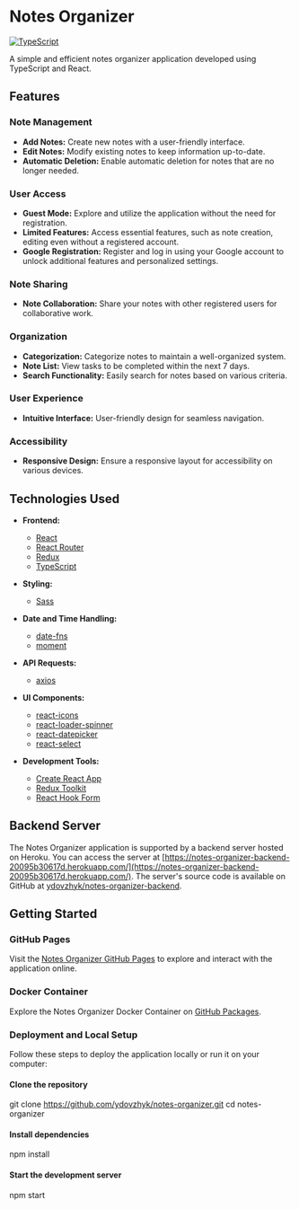 # Notes Organizer

[![TypeScript](https://badges.frapsoft.com/typescript/code/typescript.png?v=101)](https://www.typescriptlang.org/)

A simple and efficient notes organizer application developed using TypeScript
and React.

## Features

### Note Management

- **Add Notes:** Create new notes with a user-friendly interface.
- **Edit Notes:** Modify existing notes to keep information up-to-date.
- **Automatic Deletion:** Enable automatic deletion for notes that are no longer
  needed.

### User Access

- **Guest Mode:** Explore and utilize the application without the need for
  registration.
- **Limited Features:** Access essential features, such as note creation,
  editing even without a registered account.
- **Google Registration:** Register and log in using your Google account to
  unlock additional features and personalized settings.

### Note Sharing

- **Note Collaboration:** Share your notes with other registered users for
  collaborative work.

### Organization

- **Categorization:** Categorize notes to maintain a well-organized system.
- **Note List:** View tasks to be completed within the next 7 days.
- **Search Functionality:** Easily search for notes based on various criteria.

### User Experience

- **Intuitive Interface:** User-friendly design for seamless navigation.

### Accessibility

- **Responsive Design:** Ensure a responsive layout for accessibility on various
  devices.

## Technologies Used

- **Frontend:**

  - [React](https://reactjs.org/)
  - [React Router](https://reactrouter.com/)
  - [Redux](https://redux.js.org/)
  - [TypeScript](https://www.typescriptlang.org/)

- **Styling:**

  - [Sass](https://sass-lang.com/)

- **Date and Time Handling:**

  - [date-fns](https://date-fns.org/)
  - [moment](https://momentjs.com/)

- **API Requests:**

  - [axios](https://axios-http.com/)

- **UI Components:**

  - [react-icons](https://react-icons.github.io/react-icons/)
  - [react-loader-spinner](https://www.npmjs.com/package/react-loader-spinner)
  - [react-datepicker](https://reactdatepicker.com/)
  - [react-select](https://react-select.com/)

- **Development Tools:**
  - [Create React App](https://create-react-app.dev/)
  - [Redux Toolkit](https://redux-toolkit.js.org/)
  - [React Hook Form](https://react-hook-form.com/)

## Backend Server

The Notes Organizer application is supported by a backend server hosted on
Heroku. You can access the server at
[https://notes-organizer-backend-20095b30617d.herokuapp.com/](https://notes-organizer-backend-20095b30617d.herokuapp.com/).
The server's source code is available on GitHub at
[ydovzhyk/notes-organizer-backend](https://github.com/ydovzhyk/notes-organizer-backend).

## Getting Started

### GitHub Pages

Visit the
[Notes Organizer GitHub Pages](https://ydovzhyk.github.io/notes-organizer/) to
explore and interact with the application online.

### Docker Container

Explore the Notes Organizer Docker Container on
[GitHub Packages](https://github.com/users/ydovzhyk/packages/container/package/notes-organizer).

### Deployment and Local Setup

Follow these steps to deploy the application locally or run it on your computer:

#### Clone the repository

git clone https://github.com/ydovzhyk/notes-organizer.git cd notes-organizer

#### Install dependencies

npm install

#### Start the development server

npm start
